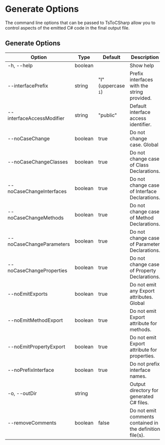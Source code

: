 # Generate Options

The command line options that can be passed to TsToCSharp allow you to control aspects of the emitted C# code in the final output file.

## Generate Options

| Option | Type | Default | Description |
|---|---|---|---|
| -h, --help | boolean | | Show help |
| --interfacePrefix | string | "I" (uppercase `i`) | Prefix interfaces with the string provided. |
| --interfaceAccessModifier | string | "public" | Default interface access identifier. |
| --noCaseChange | boolean | true | Do not change case. Global|
| --noCaseChangeClasses | boolean | true | Do not change case of Class Declarations. |
| --noCaseChangeInterfaces | boolean | true | Do not change case of Interface Declarations. |
| --noCaseChangeMethods | boolean | true | Do not change case of Method Declarations. |
| --noCaseChangeParameters | boolean | true | Do not change case of Parameter Declarations. |
| --noCaseChangeProperties | boolean | true | Do not change case of Property Declarations. |
| --noEmitExports | boolean | true | Do not emit any Export attributes. Global|
| --noEmitMethodExport | boolean | true | Do not emit Export attribute for methods. |
| --noEmitPropertyExport | boolean | true | Do not emit Export attribute for properties. |
| --noPrefixInterface | boolean | true | Do not prefix interface names. |
| -o, --outDir | string | | Output directory for generated C# files. |
| --removeComments | boolean | false | Do not emit comments contained in the definition file(s). |

